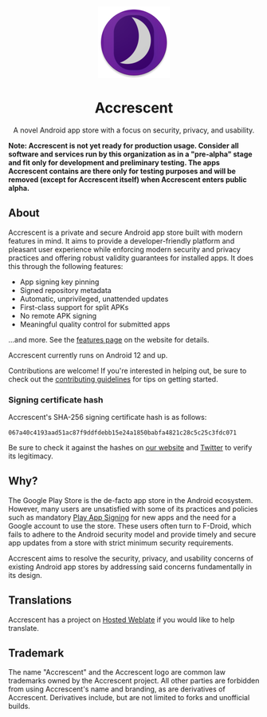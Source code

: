<div align="center">

<img src="app/src/main/res/mipmap-xxhdpi/ic_launcher_round.png" alt="Accrescent">

# Accrescent

A novel Android app store with a focus on security, privacy, and usability.

</div>

**Note: Accrescent is not yet ready for production usage. Consider all software
and services run by this organization as in a "pre-alpha" stage and fit only for
development and preliminary testing. The apps Accrescent contains are there only
for testing purposes and will be removed (except for Accrescent itself) when
Accrescent enters public alpha.**

## About

Accrescent is a private and secure Android app store built with modern features
in mind. It aims to provide a developer-friendly platform and pleasant user
experience while enforcing modern security and privacy practices and offering
robust validity guarantees for installed apps. It does this through the
following features:

- App signing key pinning
- Signed repository metadata
- Automatic, unprivileged, unattended updates
- First-class support for split APKs
- No remote APK signing
- Meaningful quality control for submitted apps

...and more. See the [features page] on the website for details.

Accrescent currently runs on Android 12 and up.

Contributions are welcome! If you're interested in helping out, be sure to check
out the [contributing guidelines] for tips on getting started.

### Signing certificate hash

Accrescent's SHA-256 signing certificate hash is as follows:

```
067a40c4193aad51ac87f9ddfdebb15e24a1850babfa4821c28c5c25c3fdc071
```

Be sure to check it against the hashes on [our website] and [Twitter] to verify
its legitimacy.

## Why?

The Google Play Store is the de-facto app store in the Android ecosystem.
However, many users are unsatisfied with some of its practices and policies such
as mandatory [Play App Signing] for new apps and the need for a Google account
to use the store. These users often turn to F-Droid, which fails to adhere to
the Android security model and provide timely and secure app updates from a
store with strict minimum security requirements.

Accrescent aims to resolve the security, privacy, and usability concerns of
existing Android app stores by addressing said concerns fundamentally in its
design.

## Translations

Accrescent has a project on [Hosted Weblate] if you would like to help
translate.

## Trademark

The name "Accrescent" and the Accrescent logo are common law trademarks owned by
the Accrescent project. All other parties are forbidden from using Accrescent's
name and branding, as are derivatives of Accrescent. Derivatives include, but
are not limited to forks and unofficial builds.

[contributing guidelines]: CONTRIBUTING.md
[our website]: https://accrescent.app/faq#verifying
[features page]: https://accrescent.app/features
[Hosted Weblate]: https://hosted.weblate.org/engage/accrescent/
[Play App Signing]: https://developer.android.com/studio/publish/app-signing#app-signing-google-play
[Twitter]: https://twitter.com/accrescentapp/status/1555439120519835650
